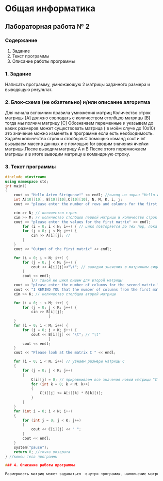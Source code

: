 # Общая информатика

## Лабораторная работа № 2

### Содержание

1. Задание
2. Текст программы
3. Описание работы программы

### 1. Задание

Написать программу, умножающую 2 матрицы заданного размера и выводящую результат.

### 2. Блок-схема (не обзятельно) и/или описание алгоритма
 Для начала вспомним правила умножения матриц Количество строк матрицы [A] должно совподать с количеством столбцов матрицы [B] тогда мы полчим матрицу [C] Обозначаем переменные и указывем до каких размеров может существовать матрица ( в моём случе до 10х10) это значение можно изменять в программе если есть необходимость. Задаём количество строк и столбцов.С помощью команд cout и int вызываем массив данных и с помощью for вводим значения ячейки матрицы.После выводим матрицу А и В После этого перемножаем матрицы и в итоге выводим матрицу в командрную строку.

### 3. Текст программы

```c++
#include <iostream>
using namespace std;
int main()
{
	cout << "Hello Artem Strigunov!" << endl; //вывод на экран "Hello Artem Strigunov!" и переход на следующую строчку(<endl)
	int A[10][10], B[10][10],C[10][10], N, M, K, i, j;
	cout << "please enter the number of rows and columns for the first matrix" << endl;

	cin >> N; // количество строк 
	cin >> M; // количество столбцов первой матрицы и количество строк второй мтрицы 
	cout << "please enter the values for the first matrix" << endl;
		for (i = 0; i < N; i++) { // цикл повторяется до тех пор, пока условное значение не станет false. 
		for (j = 0; j < M; j++) {
			cin >> A[i][j]; // 
		}
	}
	cout << "Output of the first matrix" << endl;

	for (i = 0; i < N; i++) {
		for (j = 0; j < M; j++) {
			cout << A[i][j]<<"\t"; // выводим значения в матричном виде 
		}
		cout << endl;
			}// такой же цикл пишем для второй матрицы 
	cout << "please enter the number of columns for the second matrix." << endl;
	cout << "I REMIND YOU that the number of columns from the first matrix is equal to the number of rows from the second matrix" << endl;
	cin >> K; // количество столбцов второй матрицы 

	for (i = 0; i < M; i++) {
		for (j = 0; j < K; j++) {
			cin >> B[i][j];
					}
	}
	for (i = 0; i < M; i++) {
		for (j = 0; j < K; j++) {
			cout << B[i][j] << "\t"; // "\t"
					}
		cout << endl;
	}
	cout << "Please look at the matrix C " << endl;

	for (i = 0; i < N; i++) // узнаём размеры матрицы С 
	{
		for (j = 0; j < K; j++)
		{
			C[i][j] = 0; // приравниваем все значения новой матрицы "С" к нулю 
			for (int k = 0; k < M; k++) 
			{
				C[i][j] += A[i][k] * B[k][i];
			}
		}
	}
	for (int i = 0; i < N; i++)
	{
		for (int j = 0; j < K; j++)
		{
			cout << C[i][j] << " ";
		}
		cout << endl;
	}
	system("pause");
	return 0; //точка возврата 
} //конец тела программы 

### 4. Описание работы программы

Размерность матриц может задаваться  внутри программы, наполнение матриц вводится с консоли. Для выполнения используется только библиотека iostream. Программа написана и протестирована при помощи компилятора Microsoft Visual Studio. 

